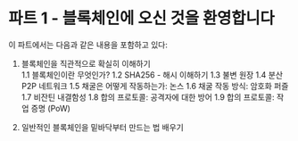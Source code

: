 # 파트 1 - 블록체인에 오신 것을 환영합니다
  
이 파트에서는 다음과 같은 내용을 포함하고 있다:  
  
1. 블록체인을 직관적으로 확실히 이해하기  
	1.1 블록체인이란 무엇인가?
	1.2 SHA256 - 해시 이해하기
	1.3 불변 원장
	1.4 분산 P2P 네트워크
	1.5 채굴은 어떻게 작동하는가: 논스
	1.6 채굴 작동 방식: 암호화 퍼즐
	1.7 비잔틴 내결함성
	1.8 합의 프로토콜: 공격자에 대한 방어
	1.9 합의 프로토콜: 작업 증명 (PoW)
  
2. 일반적인 블록체인을 밑바닥부터 만드는 법 배우기  
  